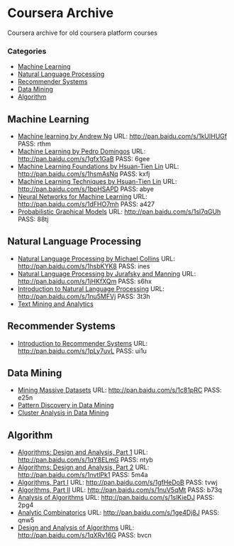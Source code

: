 Coursera Archive
=======

Coursera archive for old coursera platform courses
### Categories

* [Machine Learning](#machine-learning)
* [Natural Language Processing](#natural-language-processing)
* [Recommender Systems](#recommender-systems)
* [Data Mining](#data-mining)
* [Algorithm](#algorithm)

## Machine Learning
* [Machine learning by Andrew Ng](https://www.coursera.org/learn/machine-learning) URL: http://pan.baidu.com/s/1kUIHUGf PASS: rthm
* [Machine Learning by Pedro Domingos](http://coursegraph.com/coursera_machlearning) URL: http://pan.baidu.com/s/1gfx1GaB PASS: 6gee
* [Machine Learning Foundations by Hsuan-Tien Lin](http://coursegraph.com/coursera_ntumlone) URL: http://pan.baidu.com/s/1hsmAsNq PASS: kxfj
* [Machine Learning Techniques by Hsuan-Tien Lin](http://coursegraph.com/coursera_ntumltwo) URL: http://pan.baidu.com/s/1bpHSAPD PASS: abye
* [Neural Networks for Machine Learning](https://www.coursera.org/learn/neural-networks) URL: http://pan.baidu.com/s/1dFHO7mh PASS: a427
* [Probabilistic Graphical Models](https://www.coursera.org/learn/probabilistic-graphical-models) URL: http://pan.baidu.com/s/1sl7qGUh PASS: 88tj

## Natural Language Processing
* [Natural Language Processing by Michael Collins](http://coursegraph.com/coursera_nlangp) URL: http://pan.baidu.com/s/1hsbKYK8 PASS: ines
* [Natural Language Processing by Jurafsky and Manning](https://www.coursera.org/learn/nlp) URL: http://pan.baidu.com/s/1jHKfXQm PASS: s6hx
* [Introduction to Natural Language Processing](https://www.coursera.org/learn/nlpintro) URL: http://pan.baidu.com/s/1nu5MFVj PASS: 3t3h
* [Text Mining and Analytics](https://www.coursera.org/learn/text-mining)

## Recommender Systems
* [Introduction to Recommender Systems](https://www.coursera.org/learn/recommender-systems) URL: http://pan.baidu.com/s/1pLy7uvL PASS: ui1u

## Data Mining
* [Mining Massive Datasets](http://coursegraph.com/coursera_mmds) URL: http://pan.baidu.com/s/1c81pRC PASS: e25n
* [Pattern Discovery in Data Mining](https://www.coursera.org/learn/data-patterns)
* [Cluster Analysis in Data Mining](https://www.coursera.org/learn/cluster-analysis)

## Algorithm
* [Algorithms: Design and Analysis, Part 1](https://www.coursera.org/learn/algorithm-design-analysis) URL: http://pan.baidu.com/s/1qY8ELmG PASS: ntyb
* [Algorithms: Design and Analysis, Part 2](https://www.coursera.org/learn/algorithm-design-analysis-2) URL: http://pan.baidu.com/s/1nvtlPk1 PASS: 5m4a
* [Algorithms, Part I](https://www.coursera.org/learn/introduction-to-algorithms) URL: http://pan.baidu.com/s/1gfHeDoB PASS: tvwj
* [Algorithms, Part II](https://www.coursera.org/learn/java-data-structures-algorithms-2) URL: http://pan.baidu.com/s/1nuV5qMt PASS: b73q
* [Analysis of Algorithms](http://coursegraph.com/coursera_aofa) URL: http://pan.baidu.com/s/1slKieDJ PASS: 2pg4
* [Analytic Combinatorics](https://www.coursera.org/learn/analytic-combinatorics) URL: http://pan.baidu.com/s/1ge4Dj8J PASS: qnw5
* [Design and Analysis of Algorithms](http://coursegraph.com/coursera_algorithms) URL: http://pan.baidu.com/s/1qXRv16G PASS: bvcn
